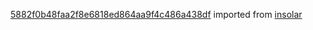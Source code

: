 [5882f0b48faa2f8e6818ed864aa9f4c486a438df](https://github.com/insolar/insolar/commit/5882f0b48faa2f8e6818ed864aa9f4c486a438df) imported from [insolar](https://github.com/insolar/insolar)
